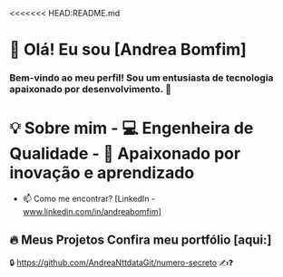 <<<<<<< HEAD:README.md
# 👋 Olá! Eu sou [Andrea Bomfim]  
### Bem-vindo ao meu perfil! Sou um entusiasta de tecnologia apaixonado por desenvolvimento. 🚀  
# 💡 Sobre mim   - 💻 Engenheira de Qualidade  - 🎯 Apaixonado por inovação e aprendizado
- 📫 Como me encontrar? [LinkedIn - www.linkedin.com/in/andreabomfim]
## 🔥 Meus Projetos   Confira meu portfólio [aqui:]
🔒 https://github.com/AndreaNttdataGit/numero-secreto ✍️❓


